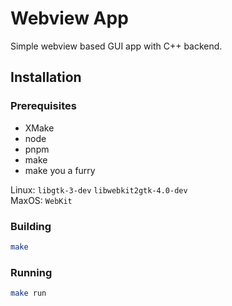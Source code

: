 # Webview App

Simple webview based GUI app with C++ backend.

## Installation

### Prerequisites

- XMake
- node
- pnpm
- make
- make you a furry

Linux: `libgtk-3-dev` `libwebkit2gtk-4.0-dev`  
MaxOS: `WebKit`

### Building

```sh
make
```

### Running

```sh
make run
```

